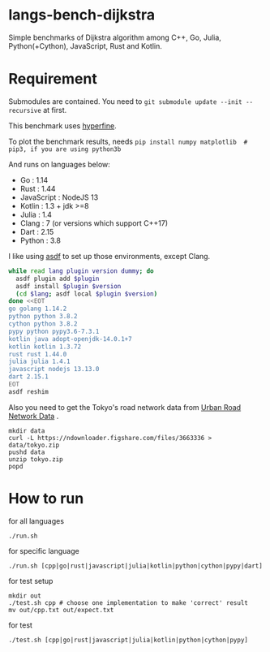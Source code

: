 # langs-bench-dijkstra
Simple benchmarks of Dijkstra algorithm among C++, Go, Julia, Python(+Cython), JavaScript, Rust and Kotlin.

# Requirement

Submodules are contained.
You need to `git submodule update --init --recursive` at first.

This benchmark uses [hyperfine](https://github.com/sharkdp/hyperfine).

To plot the benchmark results, needs `pip install numpy matplotlib  # pip3, if you are using python3b`

And runs on languages below:
- Go : 1.14
- Rust : 1.44
- JavaScript : NodeJS 13 
- Kotlin : 1.3 + jdk >=8
- Julia : 1.4
- Clang : 7 (or versions which support C++17)
- Dart : 2.15
- Python : 3.8

I like using [asdf](https://asdf-vm.com/#/) to set up those environments, except Clang.

```setup.sh
while read lang plugin version dummy; do
  asdf plugin add $plugin
  asdf install $plugin $version
  (cd $lang; asdf local $plugin $version)
done <<EOT
go golang 1.14.2
python python 3.8.2
cython python 3.8.2
pypy python pypy3.6-7.3.1
kotlin java adopt-openjdk-14.0.1+7
kotlin kotlin 1.3.72
rust rust 1.44.0
julia julia 1.4.1
javascript nodejs 13.13.0
dart 2.15.1
EOT
asdf reshim
```

Also you need to get the Tokyo's road network data from [Urban Road Network Data](https://figshare.com/articles/Urban_Road_Network_Data/2061897) .
```
mkdir data
curl -L https://ndownloader.figshare.com/files/3663336 > data/tokyo.zip
pushd data
unzip tokyo.zip
popd
```

# How to run

for all languages
```
./run.sh
```

for specific language
```
./run.sh [cpp|go|rust|javascript|julia|kotlin|python|cython|pypy|dart]
```

for test setup
```
mkdir out
./test.sh cpp # choose one implementation to make 'correct' result
mv out/cpp.txt out/expect.txt
```

for test
```
./test.sh [cpp|go|rust|javascript|julia|kotlin|python|cython|pypy]
```
